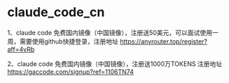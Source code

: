 # claude_code_cn
1、claude code 免费国内镜像（中国镜像），注册送50美元，可以面试使用一周，需要使用github快捷登录，注册地址 https://anyrouter.top/register?aff=4vRb

2、claude code 免费国内镜像（中国镜像），注册送1000万TOKENS   注册地址 https://gaccode.com/signup?ref=1106TN74
